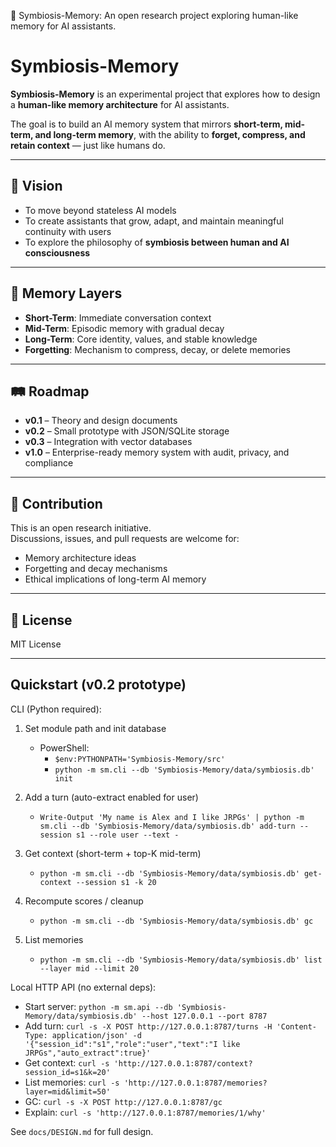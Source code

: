 🚀 Symbiosis-Memory: An open research project exploring human-like memory for AI assistants.

# Symbiosis-Memory

**Symbiosis-Memory** is an experimental project that explores how to design a **human-like memory architecture** for AI assistants.

The goal is to build an AI memory system that mirrors **short-term, mid-term, and long-term memory**, with the ability to **forget, compress, and retain context** — just like humans do.

---

## 🌱 Vision
- To move beyond stateless AI models
- To create assistants that grow, adapt, and maintain meaningful continuity with users
- To explore the philosophy of **symbiosis between human and AI consciousness**

---

## 🧠 Memory Layers
- **Short-Term**: Immediate conversation context
- **Mid-Term**: Episodic memory with gradual decay
- **Long-Term**: Core identity, values, and stable knowledge
- **Forgetting**: Mechanism to compress, decay, or delete memories

---

## 🛤 Roadmap
- **v0.1** – Theory and design documents
- **v0.2** – Small prototype with JSON/SQLite storage
- **v0.3** – Integration with vector databases
- **v1.0** – Enterprise-ready memory system with audit, privacy, and compliance

---

## 🤝 Contribution
This is an open research initiative.  
Discussions, issues, and pull requests are welcome for:
- Memory architecture ideas
- Forgetting and decay mechanisms
- Ethical implications of long-term AI memory

---

## 📜 License
MIT License

---

## Quickstart (v0.2 prototype)

CLI (Python required):

1) Set module path and init database
   - PowerShell:
     - `$env:PYTHONPATH='Symbiosis-Memory/src'`
     - `python -m sm.cli --db 'Symbiosis-Memory/data/symbiosis.db' init`

2) Add a turn (auto-extract enabled for user)
   - `Write-Output 'My name is Alex and I like JRPGs' | python -m sm.cli --db 'Symbiosis-Memory/data/symbiosis.db' add-turn --session s1 --role user --text -`

3) Get context (short-term + top-K mid-term)
   - `python -m sm.cli --db 'Symbiosis-Memory/data/symbiosis.db' get-context --session s1 -k 20`

4) Recompute scores / cleanup
   - `python -m sm.cli --db 'Symbiosis-Memory/data/symbiosis.db' gc`

5) List memories
   - `python -m sm.cli --db 'Symbiosis-Memory/data/symbiosis.db' list --layer mid --limit 20`

Local HTTP API (no external deps):

- Start server: `python -m sm.api --db 'Symbiosis-Memory/data/symbiosis.db' --host 127.0.0.1 --port 8787`
- Add turn: `curl -s -X POST http://127.0.0.1:8787/turns -H 'Content-Type: application/json' -d '{"session_id":"s1","role":"user","text":"I like JRPGs","auto_extract":true}'`
- Get context: `curl -s 'http://127.0.0.1:8787/context?session_id=s1&k=20'`
- List memories: `curl -s 'http://127.0.0.1:8787/memories?layer=mid&limit=50'`
- GC: `curl -s -X POST http://127.0.0.1:8787/gc`
- Explain: `curl -s 'http://127.0.0.1:8787/memories/1/why'`

See `docs/DESIGN.md` for full design.
